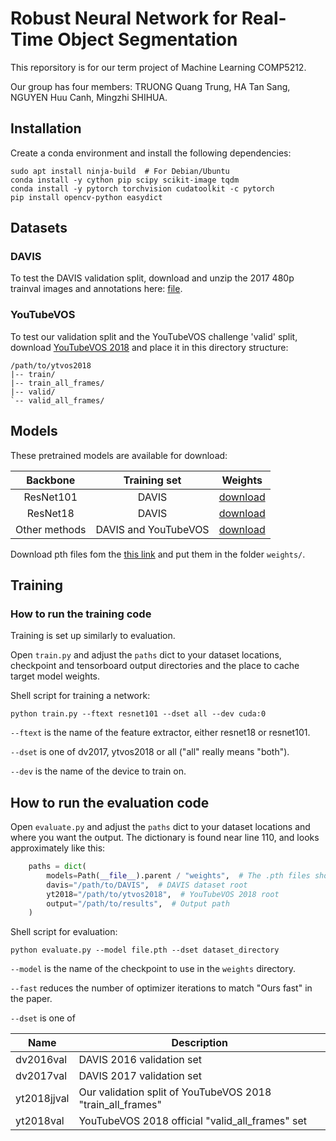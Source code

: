 # Robust Neural Network for Real-Time Object Segmentation
This reporsitory is for our term project of Machine Learning COMP5212.

Our group has four members: 
TRUONG Quang Trung,
HA Tan Sang,
NGUYEN Huu Canh,
Mingzhi SHIHUA.

## Installation
Create a conda environment and install the following dependencies:
```shell script
sudo apt install ninja-build  # For Debian/Ubuntu
conda install -y cython pip scipy scikit-image tqdm
conda install -y pytorch torchvision cudatoolkit -c pytorch
pip install opencv-python easydict
```

## Datasets
### DAVIS

To test the DAVIS validation split, download and unzip the 2017 480p trainval images and annotations here:
[file](https://data.vision.ee.ethz.ch/csergi/share/davis/DAVIS-2017-trainval-480p.zip).

### YouTubeVOS

To test our validation split and the YouTubeVOS challenge 'valid' split, download [YouTubeVOS 2018](https://youtube-vos.org/dataset/)
and place it in this directory structure:

```
/path/to/ytvos2018
|-- train/
|-- train_all_frames/
|-- valid/
`-- valid_all_frames/
```

## Models

These pretrained models are available for download: 

| Backbone  | Training set       | Weights  |
|:---------:|:------------------:|:--------:|
| ResNet101  | DAVIS         | [download](https://hkustconnect-my.sharepoint.com/:u:/g/personal/qttruong_connect_ust_hk/EQ9vU8M0yR9GsNXJ3NQzz00BfJ32QUeBWl2ys01uaqSBfA?e=0XFB8Q) |
| ResNet18  | DAVIS | [download](https://hkustconnect-my.sharepoint.com/:u:/g/personal/qttruong_connect_ust_hk/EbTm1WCgyVhOrenseX2RxrIBYVF7PuGyJ8HxXWcmqE6Vaw?e=ShG7Kg)|
| Other methods | DAVIS and YouTubeVOS              | [download](https://hkustconnect-my.sharepoint.com/:f:/g/personal/qttruong_connect_ust_hk/ErGD3CriQ9lNlkwJNHcFfLkBGBd4SW5p2dMmWuhSaNz8iw?e=w0ixKs) |


Download pth files fom the [this link](https://hkustconnect-my.sharepoint.com/:f:/g/personal/qttruong_connect_ust_hk/ErGD3CriQ9lNlkwJNHcFfLkBGBd4SW5p2dMmWuhSaNz8iw?e=JdEWSs) and put them in the folder `weights/`.

## Training

### How to run the training code

Training is set up similarly to evaluation.

Open `train.py` and adjust the `paths` dict to your dataset locations, checkpoint and tensorboard
output directories and the place to cache target model weights.

Shell script for training a network:

```shell script
python train.py --ftext resnet101 --dset all --dev cuda:0
```
`--ftext` is the name of the feature extractor, either resnet18 or resnet101.

`--dset` is one of dv2017, ytvos2018 or all ("all" really means "both").

`--dev` is the name of the device to train on.

## How to run the evaluation code

Open `evaluate.py` and adjust the `paths` dict to your dataset locations and where you want the output.
The dictionary is found near line 110, and looks approximately like this:

```python
    paths = dict(
        models=Path(__file__).parent / "weights",  # The .pth files should be here
        davis="/path/to/DAVIS",  # DAVIS dataset root
        yt2018="/path/to/ytvos2018",  # YouTubeVOS 2018 root
        output="/path/to/results",  # Output path
    )
```

Shell script for evaluation:
```shell script
python evaluate.py --model file.pth --dset dataset_directory
```

`--model` is the name of the checkpoint to use in the `weights` directory.

`--fast` reduces the number of optimizer iterations to match "Ours fast" in the paper.

`--dset` is one of

  | Name        | Description                                                |
  |-------------|------------------------------------------------------------|
  | dv2016val   | DAVIS 2016 validation set                                  |
  | dv2017val   | DAVIS 2017 validation set                                  |
  | yt2018jjval | Our validation split of YouTubeVOS 2018 "train_all_frames" |
  | yt2018val   | YouTubeVOS 2018 official "valid_all_frames" set            |
